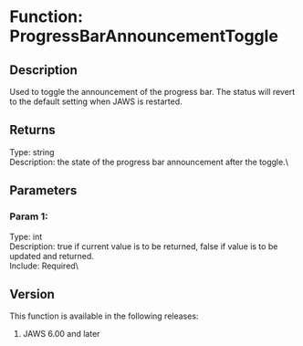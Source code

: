 # Function: ProgressBarAnnouncementToggle

## Description

Used to toggle the announcement of the progress bar. The status will
revert to the default setting when JAWS is restarted.

## Returns

Type: string\
Description: the state of the progress bar announcement after the
toggle.\

## Parameters

### Param 1:

Type: int\
Description: true if current value is to be returned, false if value is
to be updated and returned.\
Include: Required\

## Version

This function is available in the following releases:

1.  JAWS 6.00 and later
